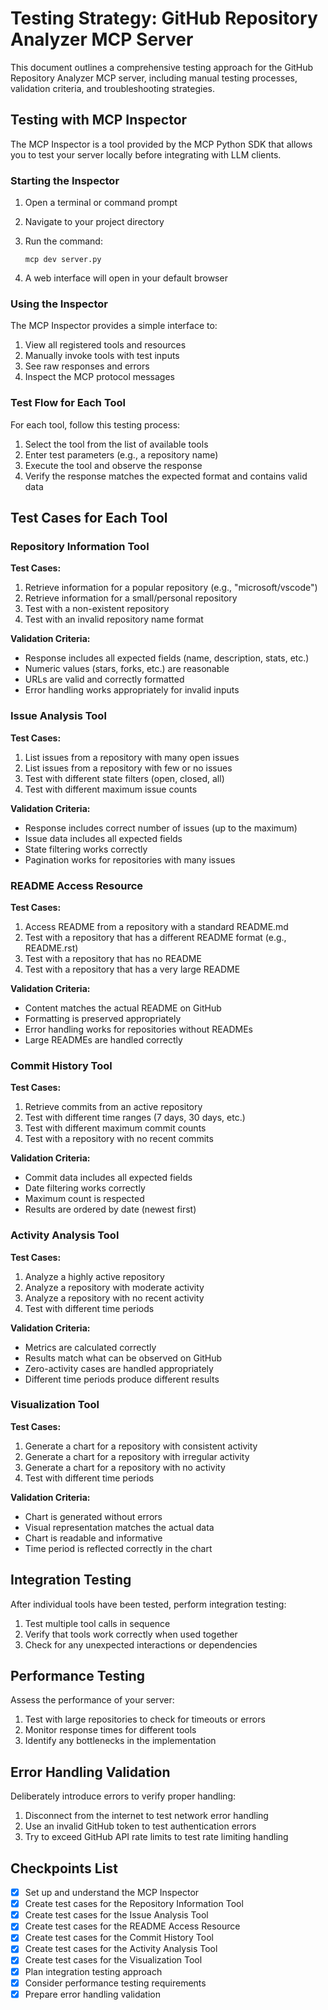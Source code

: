 Testing Strategy: GitHub Repository Analyzer MCP Server
=======================================================

This document outlines a comprehensive testing approach for the GitHub Repository Analyzer MCP server, including manual testing processes, validation criteria, and troubleshooting strategies.

Testing with MCP Inspector
--------------------------

The MCP Inspector is a tool provided by the MCP Python SDK that allows you to test your server locally before integrating with LLM clients.

### Starting the Inspector

1.  Open a terminal or command prompt
2.  Navigate to your project directory
3.  Run the command:

    ```
    mcp dev server.py
    ```

4.  A web interface will open in your default browser

### Using the Inspector

The MCP Inspector provides a simple interface to:

1.  View all registered tools and resources
2.  Manually invoke tools with test inputs
3.  See raw responses and errors
4.  Inspect the MCP protocol messages

### Test Flow for Each Tool

For each tool, follow this testing process:

1.  Select the tool from the list of available tools
2.  Enter test parameters (e.g., a repository name)
3.  Execute the tool and observe the response
4.  Verify the response matches the expected format and contains valid data

Test Cases for Each Tool
------------------------

### Repository Information Tool

**Test Cases:**

1.  Retrieve information for a popular repository (e.g., "microsoft/vscode")
2.  Retrieve information for a small/personal repository
3.  Test with a non-existent repository
4.  Test with an invalid repository name format

**Validation Criteria:**

-   Response includes all expected fields (name, description, stats, etc.)
-   Numeric values (stars, forks, etc.) are reasonable
-   URLs are valid and correctly formatted
-   Error handling works appropriately for invalid inputs

### Issue Analysis Tool

**Test Cases:**

1.  List issues from a repository with many open issues
2.  List issues from a repository with few or no issues
3.  Test with different state filters (open, closed, all)
4.  Test with different maximum issue counts

**Validation Criteria:**

-   Response includes correct number of issues (up to the maximum)
-   Issue data includes all expected fields
-   State filtering works correctly
-   Pagination works for repositories with many issues

### README Access Resource

**Test Cases:**

1.  Access README from a repository with a standard README.md
2.  Test with a repository that has a different README format (e.g., README.rst)
3.  Test with a repository that has no README
4.  Test with a repository that has a very large README

**Validation Criteria:**

-   Content matches the actual README on GitHub
-   Formatting is preserved appropriately
-   Error handling works for repositories without READMEs
-   Large READMEs are handled correctly

### Commit History Tool

**Test Cases:**

1.  Retrieve commits from an active repository
2.  Test with different time ranges (7 days, 30 days, etc.)
3.  Test with different maximum commit counts
4.  Test with a repository with no recent commits

**Validation Criteria:**

-   Commit data includes all expected fields
-   Date filtering works correctly
-   Maximum count is respected
-   Results are ordered by date (newest first)

### Activity Analysis Tool

**Test Cases:**

1.  Analyze a highly active repository
2.  Analyze a repository with moderate activity
3.  Analyze a repository with no recent activity
4.  Test with different time periods

**Validation Criteria:**

-   Metrics are calculated correctly
-   Results match what can be observed on GitHub
-   Zero-activity cases are handled appropriately
-   Different time periods produce different results

### Visualization Tool

**Test Cases:**

1.  Generate a chart for a repository with consistent activity
2.  Generate a chart for a repository with irregular activity
3.  Generate a chart for a repository with no activity
4.  Test with different time periods

**Validation Criteria:**

-   Chart is generated without errors
-   Visual representation matches the actual data
-   Chart is readable and informative
-   Time period is reflected correctly in the chart

Integration Testing
-------------------

After individual tools have been tested, perform integration testing:

1.  Test multiple tool calls in sequence
2.  Verify that tools work correctly when used together
3.  Check for any unexpected interactions or dependencies

Performance Testing
-------------------

Assess the performance of your server:

1.  Test with large repositories to check for timeouts or errors
2.  Monitor response times for different tools
3.  Identify any bottlenecks in the implementation

Error Handling Validation
-------------------------

Deliberately introduce errors to verify proper handling:

1.  Disconnect from the internet to test network error handling
2.  Use an invalid GitHub token to test authentication errors
3.  Try to exceed GitHub API rate limits to test rate limiting handling

Checkpoints List
----------------

-   [x]  Set up and understand the MCP Inspector
-   [x]  Create test cases for the Repository Information Tool
-   [x]  Create test cases for the Issue Analysis Tool
-   [x]  Create test cases for the README Access Resource
-   [x]  Create test cases for the Commit History Tool
-   [x]  Create test cases for the Activity Analysis Tool
-   [x]  Create test cases for the Visualization Tool
-   [x]  Plan integration testing approach
-   [x]  Consider performance testing requirements
-   [x]  Prepare error handling validation